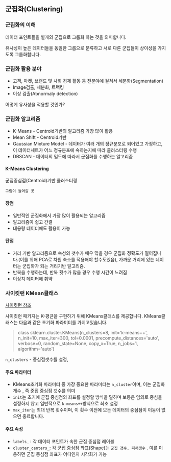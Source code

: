## 군집화(Clustering)

### 군집화의 이해

데이터 포인트들을 별개의 군집으로 그룹화 하는 것을 의미합니다.

유사성이 높은 데이터들을 동일한 그룹으로 분류하고 서로 다른 군집들이 상이성을 가지도록 그룹화합니다.

### 군집화 활용 분야

* 고객, 마켓, 브랜드 및 사회 경제 활동 등 전분야에 걸쳐서 세분화(Segmentation)
* Image검출, 세분화, 트랙킹
* 이상 검출(Abnormaly detection)

어떻게 유사성을 적용할 것인가?

### 군집화 알고리즘

* K-Means - Centroid기반의 알고리즘 가장 많이 활용
* Mean Shift - Centroid기반
* Gaussian Mixture Model - 데이터가 여러 개의 정규분포로 되어있고 가정하고, 이 데이터세트가 어느 정규분포에 속하는지에 따라 클러스터링 수행
* DBSCAN - 데이터의 밀도에 따라서 군집화를 수행하는 알고리즘

#### K-Means Clustering

군집중심점(Centroid)기반 클러스터링

```
그림이 들어갈 곳
```

#### 장점

* 일반적인 군집화에서 가장 많이 활용되는 알고리즘
* 알고리즘이 쉽고 간결
* 대용량 데이터에도 활용이 가능

#### 단점

* 거리 기반 알고리즘으로 속성의 갯수가 매우 많을 경우 군집화 정확도가 떨어집니다.(이를 위해 PCA로 차원 축소를 적용해야 할수도있음), 가까운 거리에 있는 데이터는 군집화가 되는 거리기반 알고리즘.
* 반복을 수행하는데, 반복 횟수가 많을 경우 수행 시간이 느려짐
* 이상치 데이터에 취약

### 사이킷런 KMean클래스

[사이킷런 참조](https://datascienceschool.net/03%20machine%20learning/16.02%20K-%ED%8F%89%EA%B7%A0%20%EA%B5%B0%EC%A7%91%ED%99%94.html)

사이킷런 패키지는 K-평균을 구현하기 위해 KMeans클래스를 제공합니다. KMeans클래스는 다음과 같은 초기화 파라미터를 가지고있습니다.

> class sklearn.cluster.KMeans(n_clusters=8, init='k-means++', n_init=10, max_iter=300, tol=0.0001, precompute_distances='auto', verbose=0, random_state=None, copy_x=True, n_jobs=1, algorithm='auto')

`n_clusters` - 중심점갯수를 설정, 

#### 주요 파라미터

* KMeans초기화 파라미터 중 가장 중요한 파라미터는 `n_cluster`이며, 이는 군집화 개수 , 즉 준집 중심점 갯수를 의미
* `init`는 초기에 군집 중심점의 좌표를 설정할 방식을 말하며 보통은 임의로 중심을 설정하지 않고 일반적으로 `k-means++`방식으로 최초 설정
* `max_iter`는 최대 반복 횟수이며, 이 횟수 이전에 모든 데이터의 중심점이 이동이 없으면 종료합니다.

#### 주요 속성

* `labels_` : 각 데이터 포인트가 속한 군집 중심점 레이블
* `cluster_centers_`: 각 군집 중심점 좌표(Shape)는  `군집 갯수, 피처갯수` . 이를 이용하면 군집 중심점 좌표가 어디인지 시각화가 가능
